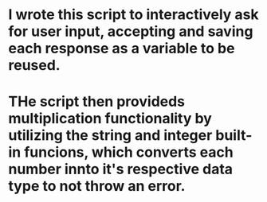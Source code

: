 # I wrote this script to interactively ask for user input, accepting and saving each response as a variable to be reused. 
# THe script then provideds multiplication functionality by utilizing the string and integer built-in funcions, which converts each number innto it's respective data type to not throw an error.
